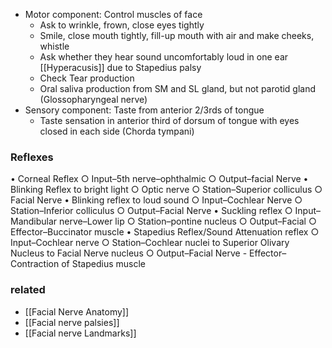 - Motor component: Control muscles of face
	- Ask to wrinkle, frown, close eyes tightly
	- Smile, close mouth tightly, fill-up mouth with air and make cheeks, whistle
	- Ask whether they hear sound uncomfortably loud in one ear [[Hyperacusis]] due to Stapedius palsy
	- Check Tear production
	- Oral saliva production from SM and SL gland, but not parotid gland (Glossopharyngeal nerve)
- Sensory component: Taste from anterior 2/3rds of tongue
	- Taste sensation in anterior third of dorsum of tongue with eyes closed in each side (Chorda tympani)

### Reflexes
• Corneal Reflex
	○ Input–5th nerve–ophthalmic
	○ Output–facial Nerve
• Blinking Reflex to bright light
	○ Optic nerve
	○ Station–Superior colliculus
	○ Facial Nerve
• Blinking reflex to loud sound
	○ Input–Cochlear Nerve
	○ Station–Inferior colliculus
	○ Output–Facial Nerve
• Suckling reflex
	○ Input–Mandibular nerve–Lower lip
	○ Station–pontine nucleus
	○ Output–Facial 
	○ Effector–Buccinator muscle
• Stapedius Reflex/Sound Attenuation reflex
	○ Input–Cochlear nerve
	○ Station–Cochlear nuclei to Superior Olivary Nucleus to Facial Nerve nucleus
	○ Output–Facial Nerve
	- Effector–Contraction of Stapedius muscle

### related
- [[Facial Nerve Anatomy]]
- [[Facial nerve palsies]] 
- [[Facial nerve Landmarks]] 
